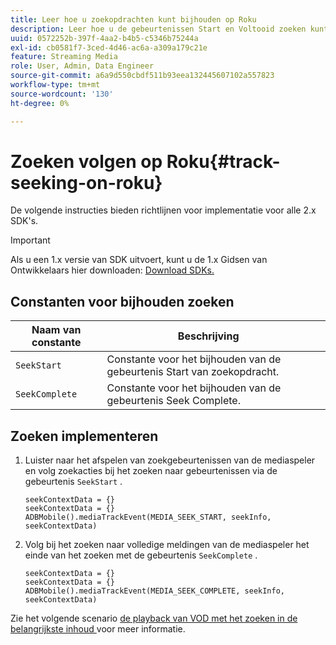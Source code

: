 ```yaml
---
title: Leer hoe u zoekopdrachten kunt bijhouden op Roku
description: Leer hoe u de gebeurtenissen Start en Voltooid zoeken kunt bijhouden met de Media SDK op Roku.
uuid: 0572252b-397f-4aa2-b4b5-c5346b75244a
exl-id: cb0581f7-3ced-4d46-ac6a-a309a179c21e
feature: Streaming Media
role: User, Admin, Data Engineer
source-git-commit: a6a9d550cbdf511b93eea132445607102a557823
workflow-type: tm+mt
source-wordcount: '130'
ht-degree: 0%

---
```


# Zoeken volgen op Roku{#track-seeking-on-roku}

De volgende instructies bieden richtlijnen voor implementatie voor alle 2.x SDK&#39;s.

>[!IMPORTANT]
>
>Als u een 1.x versie van SDK uitvoert, kunt u de 1.x Gidsen van Ontwikkelaars hier downloaden: [ Download SDKs.](/help/getting-started/download-sdks.md)

## Constanten voor bijhouden zoeken

| Naam van constante | Beschrijving     |
|---|---|
| `SeekStart` | Constante voor het bijhouden van de gebeurtenis Start van zoekopdracht. |
| `SeekComplete` | Constante voor het bijhouden van de gebeurtenis Seek Complete. |

## Zoeken implementeren

1. Luister naar het afspelen van zoekgebeurtenissen van de mediaspeler en volg zoekacties bij het zoeken naar gebeurtenissen via de gebeurtenis `SeekStart` .

   ```
   seekContextData = {}
   seekContextData = {}
   ADBMobile().mediaTrackEvent(MEDIA_SEEK_START, seekInfo, seekContextData)
   ```

1. Volg bij het zoeken naar volledige meldingen van de mediaspeler het einde van het zoeken met de gebeurtenis `SeekComplete` .

   ```
   seekContextData = {}
   seekContextData = {}
   ADBMobile().mediaTrackEvent(MEDIA_SEEK_COMPLETE, seekInfo, seekContextData)
   ```

Zie het volgende scenario [ de playback van VOD met het zoeken in de belangrijkste inhoud ](/help/use-cases/tracking-scenarios/vod-seeking.md) voor meer informatie.
